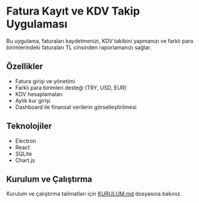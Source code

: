 # Fatura Kayıt ve KDV Takip Uygulaması

Bu uygulama, faturaları kaydetmenizi, KDV takibini yapmanızı ve farklı para birimlerindeki faturaları TL cinsinden raporlamanızı sağlar.

## Özellikler

- Fatura girişi ve yönetimi
- Farklı para birimleri desteği (TRY, USD, EUR)
- KDV hesaplamaları
- Aylık kur girişi
- Dashboard ile finansal verilerin görselleştirilmesi

## Teknolojiler

- Electron
- React
- SQLite
- Chart.js

## Kurulum ve Çalıştırma

Kurulum ve çalıştırma talimatları için [KURULUM.md](./KURULUM.md) dosyasına bakınız.
